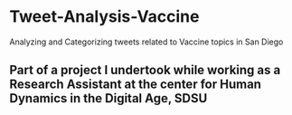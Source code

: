 # Tweet-Analysis-Vaccine
Analyzing and Categorizing tweets related to Vaccine topics in San Diego


## Part of a project I undertook while working as a Research Assistant at the center for Human Dynamics in the Digital Age, SDSU
